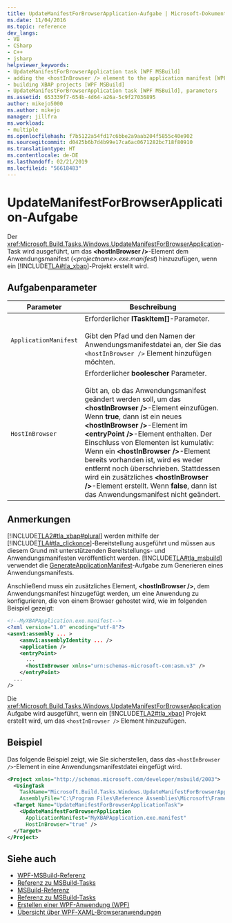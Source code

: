 ```yaml
---
title: UpdateManifestForBrowserApplication-Aufgabe | Microsoft-Dokumentation
ms.date: 11/04/2016
ms.topic: reference
dev_langs:
- VB
- CSharp
- C++
- jsharp
helpviewer_keywords:
- UpdateManifestForBrowserApplication task [WPF MSBuild]
- adding the <hostInBrowser /> element to the application manifest [WPF MSBuild]
- building XBAP projects [WPF MSBuild]
- UpdateManifestForBrowserApplication task [WPF MSBuild], parameters
ms.assetid: 653339f7-654b-4d64-a26a-5c9f27036895
author: mikejo5000
ms.author: mikejo
manager: jillfra
ms.workload:
- multiple
ms.openlocfilehash: f7b5122a54fd17c6bbe2a9aab204f5855c40e902
ms.sourcegitcommit: d0425b6b7d4b99e17ca6ac0671282bc718f80910
ms.translationtype: HT
ms.contentlocale: de-DE
ms.lasthandoff: 02/21/2019
ms.locfileid: "56618483"
---
```

# <a name="updatemanifestforbrowserapplication-task"></a>UpdateManifestForBrowserApplication-Aufgabe
Der <xref:Microsoft.Build.Tasks.Windows.UpdateManifestForBrowserApplication>-Task wird ausgeführt, um das **\<hostInBrowser />**-Element dem Anwendungsmanifest (*\<projectname>.exe.manifest*) hinzuzufügen, wenn ein [!INCLUDE[TLA#tla_xbap](../msbuild/includes/tlasharptla_xbap_md.md)]-Projekt erstellt wird.

## <a name="task-parameters"></a>Aufgabenparameter

|Parameter|Beschreibung|
|---------------|-----------------|
|`ApplicationManifest`|Erforderlicher **ITaskItem[]**-Parameter.<br /><br /> Gibt den Pfad und den Namen der Anwendungsmanifestdatei an, der Sie das `<hostInBrowser />` Element hinzufügen möchten.|
|`HostInBrowser`|Erforderlicher **boolescher** Parameter.<br /><br /> Gibt an, ob das Anwendungsmanifest geändert werden soll, um das **\<hostInBrowser />**-Element einzufügen. Wenn **true**, dann ist ein neues **\<hostInBrowser />**-Element im **\<entryPoint />**-Element enthalten. Der Einschluss von Elementen ist kumulativ: Wenn ein **\<hostInBrowser />**-Element bereits vorhanden ist, wird es weder entfernt noch überschrieben. Stattdessen wird ein zusätzliches **\<hostInBrowser />**-Element erstellt. Wenn **false**, dann ist das Anwendungsmanifest nicht geändert.|

## <a name="remarks"></a>Anmerkungen
 [!INCLUDE[TLA2#tla_xbap#plural](../msbuild/includes/tla2sharptla_xbapsharpplural_md.md)] werden mithilfe der [!INCLUDE[TLA#tla_clickonce](../msbuild/includes/tlasharptla_clickonce_md.md)]-Bereitstellung ausgeführt und müssen aus diesem Grund mit unterstützenden Bereitstellungs- und Anwendungsmanifesten veröffentlicht werden. [!INCLUDE[TLA#tla_msbuild](../msbuild/includes/tlasharptla_msbuild_md.md)] verwendet die [GenerateApplicationManifest](generateapplicationmanifest-task.md)-Aufgabe zum Generieren eines Anwendungsmanifests.

 Anschließend muss ein zusätzliches Element, **\<hostInBrowser />**, dem Anwendungsmanifest hinzugefügt werden, um eine Anwendung zu konfigurieren, die von einem Browser gehostet wird, wie im folgenden Beispiel gezeigt:

```xml
<!--MyXBAPApplication.exe.manifest-->
<?xml version="1.0" encoding="utf-8"?>
<asmv1:assembly ... >
    <asmv1:assemblyIdentity ... />
    <application />
    <entryPoint>
      ...
      <hostInBrowser xmlns="urn:schemas-microsoft-com:asm.v3" />
    </entryPoint>
  ...
/>
```

 Die <xref:Microsoft.Build.Tasks.Windows.UpdateManifestForBrowserApplication> Aufgabe wird ausgeführt, wenn ein [!INCLUDE[TLA2#tla_xbap](../msbuild/includes/tla2sharptla_xbap_md.md)] Projekt erstellt wird, um das `<hostInBrowser />` Element hinzuzufügen.

## <a name="example"></a>Beispiel
 Das folgende Beispiel zeigt, wie Sie sicherstellen, dass das `<hostInBrowser />`-Element in eine Anwendungsmanifestdatei eingefügt wird.

```xml
<Project xmlns="http://schemas.microsoft.com/developer/msbuild/2003">
  <UsingTask
    TaskName="Microsoft.Build.Tasks.Windows.UpdateManifestForBrowserApplication"
    AssemblyFile="C:\Program Files\Reference Assemblies\Microsoft\Framework\v3.0\PresentationBuildTasks.dll" />
  <Target Name="UpdateManifestForBrowserApplicationTask">
    <UpdateManifestForBrowserApplication
      ApplicationManifest="MyXBAPApplication.exe.manifest"
      HostInBrowser="true" />
  </Target>
</Project>
```

## <a name="see-also"></a>Siehe auch
- [WPF-MSBuild-Referenz](../msbuild/wpf-msbuild-reference.md)
- [Referenz zu MSBuild-Tasks](../msbuild/wpf-msbuild-task-reference.md)
- [MSBuild-Referenz](../msbuild/msbuild-reference.md)
- [Referenz zu MSBuild-Tasks](../msbuild/msbuild-task-reference.md)
- [Erstellen einer WPF-Anwendung (WPF)](/dotnet/framework/wpf/app-development/building-a-wpf-application-wpf)
- [Übersicht über WPF-XAML-Browseranwendungen](/dotnet/framework/wpf/app-development/wpf-xaml-browser-applications-overview)